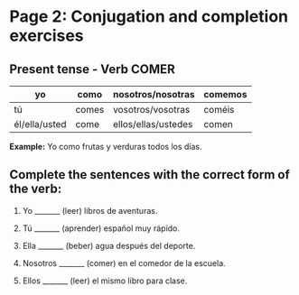 # Page 2: Conjugation and completion exercises

## Present tense - Verb COMER

| yo | como | nosotros/nosotras | comemos |
|---|---|---|---|
| tú | comes | vosotros/vosotras | coméis |
| él/ella/usted | come | ellos/ellas/ustedes | comen |

**Example:** Yo como frutas y verduras todos los días.

## Complete the sentences with the correct form of the verb:

1. Yo _______ (leer) libros de aventuras.

2. Tú _______ (aprender) español muy rápido.

3. Ella _______ (beber) agua después del deporte.

4. Nosotros _______ (comer) en el comedor de la escuela.

5. Ellos _______ (leer) el mismo libro para clase.